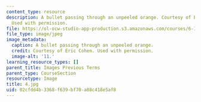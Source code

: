 ```yaml
---
content_type: resource
description: A bullet passing through an unpeeled orange. Courtesy of Eric Cohen.
  Used with permission.
file: https://ol-ocw-studio-app-production.s3.amazonaws.com/courses/6-163-strobe-project-laboratory-fall-2005/02cfdd4b3368f639bf70a88c418e5af8_4.jpg
file_type: image/jpeg
image_metadata:
  caption: A bullet passing through an unpeeled orange.
  credit: Courtesy of Eric Cohen. Used with permission.
  image-alt: '11.'
learning_resource_types: []
parent_title: Images Previous Terms
parent_type: CourseSection
resourcetype: Image
title: 4.jpg
uid: 02cfdd4b-3368-f639-bf70-a88c418e5af8
---
```

